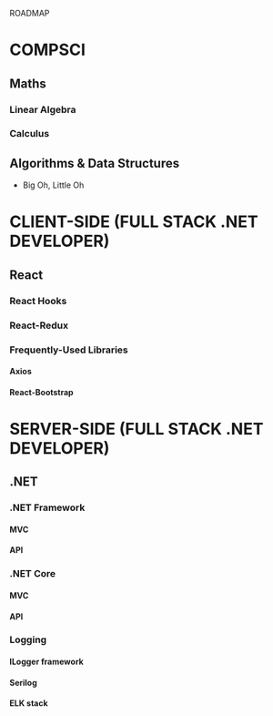 ROADMAP

# COMPSCI
## Maths
### Linear Algebra
### Calculus

## Algorithms & Data Structures
- Big Oh, Little Oh

# CLIENT-SIDE (FULL STACK .NET DEVELOPER)

## React

### React Hooks
### React-Redux
### Frequently-Used Libraries
#### Axios
#### React-Bootstrap


# SERVER-SIDE (FULL STACK .NET DEVELOPER)

## .NET

### .NET Framework
#### MVC
#### API

### .NET Core
#### MVC
#### API

### Logging
#### ILogger framework
#### Serilog
#### ELK stack



